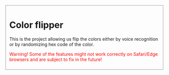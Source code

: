 <fieldset>
  <h1>Color flipper</h1>
  <p>This is the project allowing us flip the colors either by voice recognition or by randomizing hex code of the color.</p>
  <p style="color:red;">Warning! Some of the features might not work correctly on Safari/Edge browsers and are subject to fix in the future!</p>
</fieldset>  
